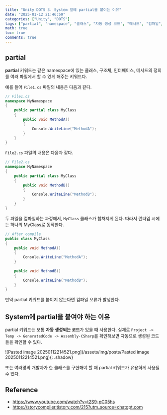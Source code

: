 ```yaml
---
title: "Unity DOTS 3. System 앞에 partial을 붙이는 이유"
date: "2025-01-12 21:46:59"
categories: ["Unity", "DOTS"]
tags: ["partial", "namespace", "클래스", "자동 생성 코드", "메서드", "컴파일", "여러 개발자", "C#"]
math: true
toc: true
comments: true
---
```


## partial

**partial** 키워드는 같은 namespace에 있는 클래스, 구조체, 인터페이스, 메서드의 정의를 여러 파일에서 할 수 있게 해주는 키워드다. 

예를 들어 `File1.cs` 파일의 내용은 다음과 같다.

```c#
// File1.cs
namespace MyNamespace
{
    public partial class MyClass
    {
        public void MethodA()
        {
            Console.WriteLine("MethodA");
        }
    }
}
```

`File2.cs` 파일의 내용은 다음과 같다.

```c#
// File2.cs
namespace MyNamespace
{
    public partial class MyClass
    {
        public void MethodB()
        {
            Console.WriteLine("MethodB");
        }
    }
}
```

두 파일을 컴파일하는 과정에서, `MyClass` 클래스가 합쳐지게 된다. 따라서 런타임 시에는 하나의 MyClass로 동작한다.

```c#
// After compile
public class MyClass
{
    public void MethodA()
    {
        Console.WriteLine("MethodA");
    }
    
    public void MethodB()
    {
        Console.WriteLine("MethodB");
    }
}
```

만약 partial 키워드를 붙이지 않는다면 컴파일 오류가 발생한다.

## System에 partial을 붙여야 하는 이유

partial 키워드는 보통 **자동 생성되는 코드**가 있을 때 사용한다. 실제로 `Project -> Temp -> GeneratedCode -> Assembly-CSharp`를 확인해보면 자동으로 생성된 코드들을 확인할 수 있다.

![Pasted image 20250112214521.png](/assets/img/posts/Pasted image 20250112214521.png){: .shadow}

또는 여러명의 개발자가 한 클래스를 구현해야 할 때 partial 키워드가 유용하게 사용될 수 있다.

## Reference

- <https://www.youtube.com/watch?v=t2S9-pC05hs>
- <https://storycompiler.tistory.com/215?utm_source=chatgpt.com>